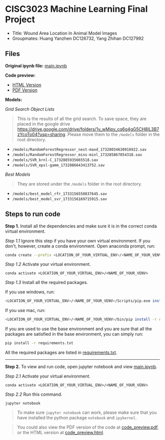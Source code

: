 # CISC3023 Machine Learning Final Project
- Title: Wound Area Location In Animal Model Images
- Groupmates: Huang Yanzhen DC126732, Yang Zhihan DC127992

## Files

**Original ipynb file:** [main.ipynb](main.ipynb)

**Code preview:**
- [HTML Version](code_preview.html) 
- [PDF Version](code_preview.pdf)

**Models:**

*Grid Search Object Lists*

> This is the results of all the grid search. To save space, they are placed in the google drive https://drive.google.com/drive/folders/1v_wMipy_cq6g4gG5CH8lL3B7zYcoTo04?usp=sharing. Please move them to the `/models` folder in the root directory.

- `/models/RandomForestRegressor_nest-maxd_17328034630916922.sav`
- `/models/RandomForestRegressor_mins-minl_173285867054318.sav `
- `/models/SVR_krnl-C_1732885935665518.sav`
- `/models/SVR_epsl-gamm_1732886643413752.sav`

*Best Models*
> They are stored under the `/models` folder in the root directory.
- `/models/best_model_rfr_1733156550837645.sav`
- `/models/best_model_svr_1733156169715915.sav`

## Steps to run code
**Step 1.** Install all the dependencies and make sure it is in the correct conda virtual environment.

*Step 1.1* Ignore this step if you have your own virtual environment. If you don't, however, create a conda environment. Open anaconda prompt, run:
```sh
conda create --prefix <LOCATION_OF_YOUR_VIRTUAL_ENV>/<NAME_OF_YOUR_VENV> python=3.12
```

*Step 1.2* Activate your virtual environment.

```console
conda activate <LOCATION_OF_YOUR_VIRTUAL_ENV>/<NAME_OF_YOUR_VENV>
```

*Step 1.3* Install all the required packages.

If you use windows, run:
```sh
<LOCATION_OF_YOUR_VIRTUAL_ENV>/<NAME_OF_YOUR_VENV>/Scripts/pip.exe install -r requirements.txt
```
If you use mac, run:
```sh
<LOCATION_OF_YOUR_VIRTUAL_ENV>/<NAME_OF_YOUR_VENV>/bin/pip install -r requirements.txt
```
If you are used to use the base environment and you are sure that all the packages are satisfied in the base environment, you can simply run:
```sh
pip install -r requirements.txt
```

All the required packages are listed in [requirements.txt](./requirements.txt).

---

**Step 2.** To view and run code, open jupyter notebook and view [main.ipynb](./main.ipynb). 

*Step 2.1* Activate your virtual environment.

```console
conda activate <LOCATION_OF_YOUR_VIRTUAL_ENV>/<NAME_OF_YOUR_VENV>
```

*Step 2.2* Run this command.
```console
jupyter notebook
```

> To make sure `jupyter notebook` can work, please make sure that you have installed the python package `notebook` and `ipykernel`.

> You could also view the PDF version of the code at [code_preview.pdf](./code_preview.pdf), or the HTML version at [code_preview.html](./code_preview.html).



